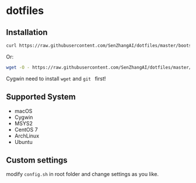 # dotfiles

## Installation

```bash
curl https://raw.githubusercontent.com/SenZhangAI/dotfiles/master/bootstrap.sh | bash
```

Or:

```bash
wget -O - https://raw.githubusercontent.com/SenZhangAI/dotfiles/master/bootstrap.sh | bash
```

Cygwin need to install `wget` and `git ` first!

## Supported System

* macOS
* Cygwin
* MSYS2
* CentOS 7
* ArchLinux
* Ubuntu

## Custom settings

modify `config.sh` in root folder and change settings as you like.

